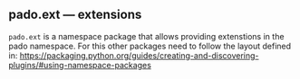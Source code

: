 ## pado.ext &mdash; extensions

`pado.ext` is a namespace package that allows providing extenstions in the
pado namespace. For this other packages need to follow the layout defined
in: https://packaging.python.org/guides/creating-and-discovering-plugins/#using-namespace-packages
